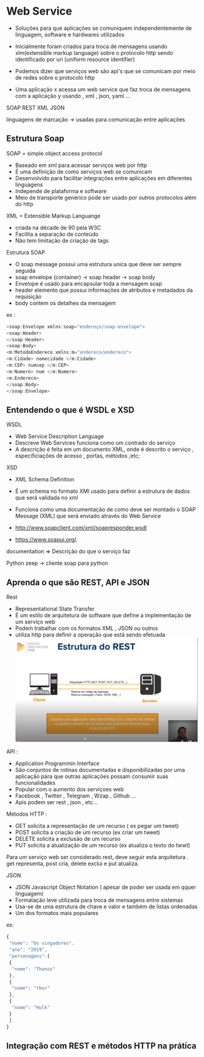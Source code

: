 
# Web Service

- Soluções para que aplicações se comuniquem independentemente de linguagem, software e hardwares utilizados 

- Inicialmente foram criados para troca de mensagens usando xlm(extensible markup language) sobre o protocolo http sendo identificado por uri (uniform resource identifier) 

- Podemos dizer que serviços web são api's que se comunicam por meio de redes sobre o protocolo http 

- Uma aplicação x acessa um web service que faz troca de  mensagens com a aplicação y usando , xml , json, yaml ... 

SOAP 
REST 
XML 
JSON 

linguagens de marcação -> usadas para comunicação entre aplicações 

## Estrutura Soap 

SOAP = simple object access protocol 

- Baseado em xml para acessar serviços web por http 
- É uma definição de como serviços web se comunicam 
- Desenvolvido para facilitar integrações entre aplicações em diferentes linguagens
- Independe de plataforma e software
- Meio de transporte genérico pode ser usado por outros protocolos além do http 

XML = Extensible Markup Languange 

- criada na décade de 90 pela W3C 
- Facilita a separação de conteúdo 
- Não tem limitação de criação de tags 

Estrutura SOAP 

- O soap message possui uma estrutura unica que deve ser sempre seguida 
- soap envelope (container) -> soap header -> soap body 
- Envelope é usado para encapsular toda a mensagem soap 
- header elemento que possui informações de atributos e metadados da requisição 
- body contem os detalhes da mensagem 

ex : 
```Javascript
<soap:Envelope xmlns:soap="endereço/soap-envelope"> 
<soap:Header> 
</soap:Header> 
<soap:Body>
<m:MetodoEndereco xmlns:m="endereco/endereco"> 
<m:Cidade> nomecidade </m:Cidade>
<m:CEP> numcep </m:CEP>
<m:Numero> num </m:Numero>
<m:Endereco>
</soap:Body>
</soap:Envelope> 
```

## Entendendo o que é WSDL e XSD
WSDL 
- Web Service Description Language 
- Descreve Web Services funciona como um contrado do serviço 
- A descrição é feita em um documento XML, onde é descrito o serviço , especificiações de acesso , portas, métodos ,etc; 

XSD 
- XML Schema Definition 
- É um schema no formato XMl usado para definir a estrutura de dados que será validada no xml 
- Funciona como uma documentação de como deve ser montado o SOAP Message (XML) que será enviado através do Web Service 

- http://www.soapclient.com/xml/soapresponder.wsdl
- https://www.soapui.org/.

documentation => Descrição do que o serviço faz 

Python zeep -> cliente soap para python 

## Aprenda o que são REST, API e JSON
Rest 
- Representational State Transfer 
- É um estilo de arquitetura de software que define a implementação de um serviço web 
- Podem trabalhar com os formatos XML , JSON ou outros 
- utiliza http para definir a operação que está sendo efetuada 
![](https://github.com/luizrosalba/FundamentosdeArquiteturadeSistemas/blob/master/Capturar.PNG?raw=true)

API : 

- Application Programmin Interface
- São conjuntos de rotinas documentadas e disponibilizadas por uma aplicação para que outras aplicações possam consumir suas funcionalidades
- Popular com o aumento dos serviçoes web 
- Facebook , Twitter , Telegram , Wzap , Github ... 
- Apis podem ser rest , json , etc... 


Métodos HTTP : 

- GET  solicita a representação de um recurso ( ex pegar um tweet) 
- POST solicita a criação de um recurso (ex criar um tweet)
- DELETE solicita a exclusão de um recurso 
- PUT  solicita a atualização de um recurso (ex atualiza o texto do twwt)

Para um serviço web ser considerado rest, deve seguir esta arquitetura . get representa, post cria, delete exclui e put atualiza. 

JSON 
- JSON Javascript Object Notation  ( apesar de poder ser usada em qquer linguagem) 
- Formatação leve utilizada para troca de mensagens entre sistemas 
- Usa-se de uma estrutura de chave e valor e também de listas ordenadas 
- Um dos formatos mais populares 

ex: 
```Javascript
{
 "nome": "Os vingadores". 
 "ano": "2019", 
 "personagens":[
 {
  "nome": "Thanos" 
 },
 {
  "nome": "thor" 
 },
 {
  "nome": "Hulk" 
 }
 ]
}
```

## Integração com REST e métodos HTTP na prática



